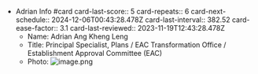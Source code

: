 - Adrian Info #card
  card-last-score:: 5
  card-repeats:: 6
  card-next-schedule:: 2024-12-06T00:43:28.478Z
  card-last-interval:: 382.52
  card-ease-factor:: 3.1
  card-last-reviewed:: 2023-11-19T12:43:28.478Z
	- Name: Adrian Ang Kheng Leng
	- Title: Principal Specialist, Plans / EAC Transformation Office / Establishment Approval Committee (EAC)
	- Photo: ![image.png](../assets/image_1686324636191_0.png)